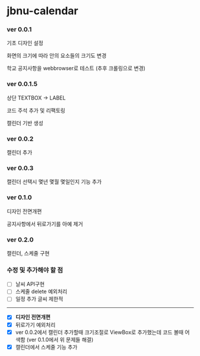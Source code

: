 # jbnu-calendar

### ver 0.0.1

기초 디자인 설정

화면의 크기에 따라 안의 요소들의 크기도 변경

학교 공지사항을 webbrowser로 테스트 (추후 크롤링으로 변경)

### ver 0.0.1.5

상단 TEXTBOX -> LABEL

코드 주석 추가 및 리팩토링

캘린더 기반 생성

### ver 0.0.2

캘린더 추가

### ver 0.0.3

캘린더 선택시 몇년 몇월 몇일인지 기능 추가

### ver 0.1.0

디자인 전면개편

공지사항에서 뒤로가기를 아예 제거

### ver 0.2.0

캘린더, 스케줄 구현

### 수정 및 추가해야 할 점

- [ ] 날씨 API구현
- [ ] 스케줄 delete 예외처리
- [ ] 일정 추가 글씨 제한적

---

- [x] **디자인 전면개편**
- [x] 뒤로가기 예외처리
- [x] ver 0.0.2에서 캘린더 추가할때 크기조절로 ViewBox로 추가했는데 코드 볼때 어색함
      (ver 0.1.0에서 위 문제들 해결)
- [x] 캘린더에서 스케줄 기능 추가

